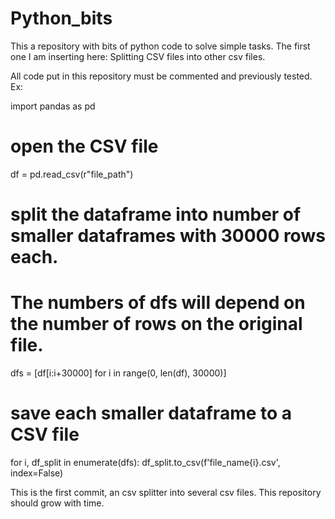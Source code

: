 # Python_bits
This a repository with bits of python code to solve simple tasks.
The first one I am inserting here: Splitting CSV files into other csv files.

All code put in this repository must be commented and previously tested.
Ex:

import pandas as pd

# open the CSV file
df = pd.read_csv(r"file_path")

# split the dataframe into number of smaller dataframes with 30000 rows each.
# The numbers of dfs will depend on the number of rows on the original file.
dfs = [df[i:i+30000] for i in range(0, len(df), 30000)]

# save each smaller dataframe to a CSV file
for i, df_split in enumerate(dfs):
    df_split.to_csv(f'file_name{i}.csv', index=False)
    
This is the first commit, an csv splitter into several csv files.
This repository should grow with time.

